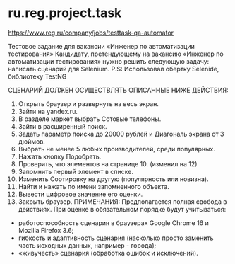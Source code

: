 # ru.reg.project.task

https://www.reg.ru/company/jobs/testtask-qa-automator

Тестовое задание для вакансии «Инженер по автоматизации тестирования»
Кандидату, претендующему на вакансию «Инженер по автоматизации тестирования» нужно решить следующую задачу: написать сценарий для Selenium. 
P.S: Использовал обертку Selenide, библиотеку TestNG

СЦЕНАРИЙ ДОЛЖЕН ОСУЩЕСТВЛЯТЬ ОПИСАННЫЕ НИЖЕ ДЕЙСТВИЯ:
1. Открыть браузер и развернуть на весь экран.
2. Зайти на yandex.ru.
3. В разделе маркет выбрать Сотовые телефоны.
4. Зайти в расширенный поиск.
5. Задать параметр поиска до 20000 рублей и Диагональ экрана от 3 дюймов.
6. Выбрать не менее 5 любых производителей, среди популярных.
7. Нажать кнопку Подобрать.
8. Проверить, что элементов на странице 10. (изменил на 12)
9. Запомнить первый элемент в списке.
10. Изменить Сортировку на другую (популярность или новизна).
11. Найти и нажать по имени запомненного объекта.
12. Вывести цифровое значение его оценки.
13. Закрыть браузер.
ПРИМЕЧАНИЯ:
Предполагается полная свобода в действиях. При оценке в обязательном порядке будут учитываться:
- работоспособность сценария в браузерах Google Chrome 16 и Mozilla Firefox 3.6;
- гибкость и адаптивность сценария (насколько просто заменить часть исходных данных, например - города);
- «живучесть» сценария (обработка ошибок и исключений).
